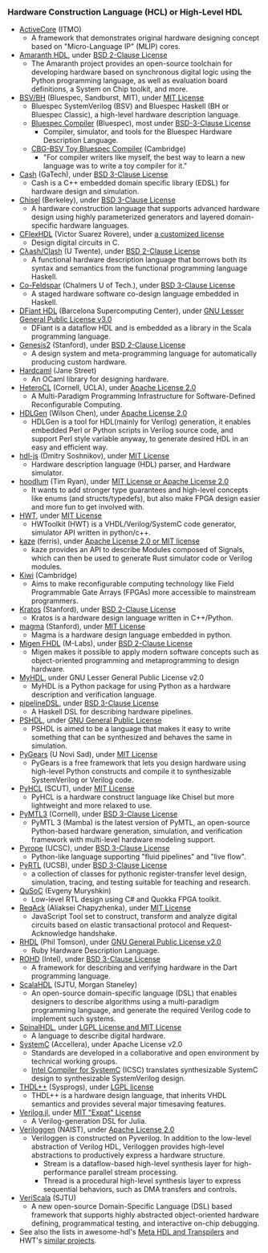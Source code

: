 ### Hardware Construction Language (HCL) or High-Level HDL
+ [ActiveCore](https://github.com/AntonovAlexander/activecore) (ITMO)
  - A framework that demonstrates original hardware designing concept based on "Micro-Language IP" (MLIP) cores.
+ [Amaranth HDL](https://github.com/amaranth-lang/amaranth), under [BSD 2-Clause License](https://github.com/amaranth-lang/amaranth/blob/main/LICENSE.txt)
  - The Amaranth project provides an open-source toolchain for developing hardware based on synchronous digital logic using the Python programming language, as well as evaluation board definitions, a System on Chip toolkit, and more.
+ [BSV/BH](https://github.com/BSVLang/Main) (Bluespec, Sandburst, MIT), under [MIT License](https://github.com/BSVLang/Main/blob/master/LICENSE)
  - Bluespec SystemVerilog (BSV) and Bluespec Haskell (BH or Bluespec Classic), a high-level hardware description language.
  - [Bluespec Compiler](https://github.com/B-Lang-org/bsc) (Bluespec), most under [BSD-3-Clause License](https://github.com/B-Lang-org/bsc/blob/main/COPYING)
    * Compiler, simulator, and tools for the Bluespec Hardware Description Language.
  - [CBG-BSV Toy Bluespec Compiler](https://www.cl.cam.ac.uk/~djg11//wwwhpr/toy-bluespec-compiler.html) (Cambridge)
    * "For compiler writers like myself, the best way to learn a new language was to write a toy compiler for it."
+ [Cash](https://github.com/gtcasl/cash) (GaTech), under [BSD 3-Clause License](https://github.com/gtcasl/cash/blob/master/LICENSE)
  - Cash is a C++ embedded domain specific library (EDSL) for hardware design and simulation.
+ [Chisel](https://www.chisel-lang.org/) (Berkeley), under [BSD 3-Clause License](https://github.com/freechipsproject/chisel3/blob/master/src/LICENSE.txt)
  - A hardware construction language that supports advanced hardware design using highly parameterized generators and layered domain-specific hardware languages.
+ [CFlexHDL](https://github.com/suarezvictor/CFlexHDL) (Victor Suarez Rovere), under [a customized license](https://github.com/suarezvictor/CflexHDL/blob/main/LICENSE)
  - Design digital circuits in C.
+ [Cλash/Clash](https://github.com/clash-lang/clash-compiler) (U Twente), under [BSD 2-Clause License](https://github.com/clash-lang/clash-compiler/blob/master/LICENSE)
  - A functional hardware description language that borrows both its syntax and semantics from the functional programming language Haskell.
+ [Co-Feldspar](https://github.com/markus-git/co-feldspar) (Chalmers U of Tech.), under [BSD 3-Clause License](https://github.com/markus-git/co-feldspar/blob/master/LICENSE)
  - A staged hardware software co-design language embedded in Haskell.
+ [DFiant HDL](https://github.com/DFiantHDL/DFiant) (Barcelona Supercomputing Center), under [GNU Lesser General Public License v3.0](https://github.com/DFiantHDL/DFiant/blob/master/COPYING)
  - DFiant is a dataflow HDL and is embedded as a library in the Scala programming language.
+ [Genesis2](https://github.com/StanfordVLSI/Genesis2) (Stanford), under [BSD 2-Clause License](https://github.com/StanfordVLSI/Genesis2/blob/master/Genesis2Tools/LICENSE.txt)
  - A design system and meta-programming language for automatically producing custom hardware.
+ [Hardcaml](https://github.com/janestreet/hardcaml) (Jane Street)
  - An OCaml library for designing hardware.
+ [HeteroCL](https://github.com/cornell-zhang/heterocl) (Cornell, UCLA), under [Apache License 2.0](https://github.com/cornell-zhang/heterocl/blob/master/LICENSE)
  - A Multi-Paradigm Programming Infrastructure for Software-Defined Reconfigurable Computing.
+ [HDLGen](https://github.com/WilsonChen003/HDLGen) (Wilson Chen), under [Apache License 2.0](https://github.com/WilsonChen003/HDLGen#license)
  - HDLGen is a tool for HDL(mainly for Verilog) generation, it enables embedded Perl or Python scripts in Verilog source code, and support Perl style variable anyway, to generate desired HDL in an easy and efficient way.
+ [hdl-js](https://github.com/DmitrySoshnikov/hdl-js) (Dmitry Soshnikov), under [MIT License](https://github.com/DmitrySoshnikov/hdl-js/blob/master/LICENSE)
  - Hardware description language (HDL) parser, and Hardware simulator.
+ [hoodlum](https://github.com/tcr/hoodlum) (Tim Ryan), under [MIT License or Apache License 2.0](https://github.com/tcr/hoodlum#license)
  - It wants to add stronger type guarantees and high-level concepts like enums (and structs/typedefs), but also make FPGA design easier and more fun to get involved with.
+ [HWT](https://github.com/Nic30/hwt), under [MIT License](https://github.com/Nic30/hwt/blob/master/LICENSE)
  - HWToolkit (HWT) is a VHDL/Verilog/SystemC code generator, simulator API written in python/c++.
+ [kaze](https://github.com/yupferris/kaze) (ferris), under [Apache License 2.0 or MIT license](https://github.com/yupferris/kaze#license)
  - kaze provides an API to describe Modules composed of Signals, which can then be used to generate Rust simulator code or Verilog modules.
+ [Kiwi](https://www.cl.cam.ac.uk/~djg11/kiwi/) (Cambridge)
  - Aims to make reconfigurable computing technology like Field Programmable Gate Arrays (FPGAs) more accessible to mainstream programmers.
+ [Kratos](https://github.com/Kuree/kratos) (Stanford), under [BSD 2-Clause License](https://github.com/Kuree/kratos/blob/master/LICENSE)
  - Kratos is a hardware design language written in C++/Python.
+ [magma](https://github.com/phanrahan/magma) (Stanford), under [MIT License](https://github.com/phanrahan/magma/blob/master/LICENSE.txt)
  - Magma is a hardware design language embedded in python.
+ [Migen FHDL](https://github.com/m-labs/migen) (M-Labs), under [BSD 2-Clause License](https://github.com/m-labs/migen/blob/master/LICENSE)
  - Migen makes it possible to apply modern software concepts such as object-oriented programming and metaprogramming to design hardware.
+ [MyHDL](https://sourceforge.net/projects/myhdl/), under GNU Lesser General Public License v2.0
  - MyHDL is a Python package for using Python as a hardware description and verification language.
+ [pipelineDSL](https://github.com/p12nGH/pipelineDSL), under [BSD 3-Clause License](https://github.com/p12nGH/pipelineDSL/blob/master/LICENSE)
  - A Haskell DSL for describing hardware pipelines.
+ [PSHDL](https://bitbucket.org/kbecker/pshdl/), under [GNU General Public License](https://bitbucket.org/kbecker/pshdl/src/master/license.txt)
  - PSHDL is aimed to be a language that makes it easy to write something that can be synthesized and behaves the same in simulation.
+ [PyGears](https://github.com/bogdanvuk/pygears) (U Novi Sad), under [MIT License](https://github.com/bogdanvuk/pygears/blob/master/LICENSE)
  - PyGears is a free framework that lets you design hardware using high-level Python constructs and compile it to synthesizable SystemVerilog or Verilog code.
+ [PyHCL](https://github.com/scutdig/PyChip-py-hcl) (SCUT), under [MIT License](https://github.com/scutdig/PyChip-py-hcl/blob/master/LICENSE)
  - PyHCL is a hardware construct language like Chisel but more lightweight and more relaxed to use.
+ [PyMTL3](https://github.com/pymtl/pymtl3) (Cornell), under [BSD 3-Clause License](https://github.com/pymtl/pymtl3/blob/master/LICENSE)
  - PyMTL 3 (Mamba) is the latest version of PyMTL, an open-source Python-based hardware generation, simulation, and verification framework with multi-level hardware modeling support.
+ [Pyrope](https://github.com/masc-ucsc/pyrope_artifacts) (UCSC), under [BSD 3-Clause License](https://github.com/masc-ucsc/pyrope_artifacts/blob/master/LICENSE)
  - Python-like language supporting "fluid pipelines" and "live flow".
+ [PyRTL](https://github.com/UCSBarchlab/PyRTL) (UCSB), under [BSD 3-Clause License](https://github.com/UCSBarchlab/PyRTL/blob/development/LICENSE.md)
  - a collection of classes for pythonic register-transfer level design, simulation, tracing, and testing suitable for teaching and research.
+ [QuSoC](https://github.com/EvgenyMuryshkin/qusoc) (Evgeny Muryshkin)
  - Low-level RTL design using C# and Quokka FPGA toolkit.
+ [ReqAck](https://github.com/drom/reqack) (Aliaksei Chapyzhenka), under [MIT License](https://github.com/drom/reqack/blob/trunk/LICENSE)
  - JavaScript Tool set to construct, transform and analyze digital circuits based on elastic transactional protocol and Request-Acknowledge handshake.
+ [RHDL](https://github.com/philtomson/RHDL) (Phil Tomson), under [GNU General Public License v2.0](https://github.com/philtomson/RHDL/blob/master/COPYING)
  - Ruby Hardware Description Language.
+ [ROHD](https://github.com/intel/rohd) (Intel), under [BSD 3-Clause License](https://github.com/intel/rohd/blob/main/LICENSE)
  - A framework for describing and verifying hardware in the Dart programming language.
+ [ScalaHDL](https://github.com/lastland/ScalaHDL) (SJTU, Morgan Staneley)
  - An open-source domain-specific language (DSL) that enables designers to describe algorithms using a multi-paradigm programming language, and generate the required
Verilog code to implement such systems.
+ [SpinalHDL](https://github.com/SpinalHDL/SpinalHDL), under [LGPL License and MIT License](https://github.com/SpinalHDL/SpinalHDL/blob/dev/LICENSE)
  - A language to describe digital hardware.
+ [SystemC](https://accellera.org/downloads/standards/systemc) (Accellera), under Apache License v2.0
  - Standards are developed in a collaborative and open environment by technical working groups.
  - [Intel Compiler for SystemC](https://github.com/intel/systemc-compiler) (ICSC) translates synthesizable SystemC design to synthesizable SystemVerilog design.
+ [THDL++](http://sysprogs.com/legacy/visualhdl/thdlpp/) (Sysprogs), under [LGPL license](http://sysprogs.com/legacy/visualhdl/download_source/)
  - THDL++ is a hardware design language, that inherits VHDL semantics and provides several major timesaving features.
+ [Verilog.jl](https://github.com/interplanetary-robot/Verilog.jl), under [MIT "Expat" License](https://github.com/interplanetary-robot/Verilog.jl/blob/master/LICENSE.md)
  - A Verilog-generation DSL for Julia.
+ [Veriloggen](https://github.com/PyHDI/veriloggen) (NAIST), under [Apache License 2.0](https://github.com/PyHDI/veriloggen/blob/develop/LICENSE)
  - Veriloggen is constructed on Pyverilog. In addition to the low-level abstraction of Verilog HDL, Veriloggen provides high-level abstractions to productively express a hardware structure.
    * Stream is a dataflow-based high-level synthesis layer for high-performance parallel stream processing.
    * Thread is a procedural high-level synthesis layer to express sequential behaviors, such as DMA transfers and controls.
+ [VeriScala](https://github.com/VeriScala/VeriScala) (SJTU)
  - A new open-source Domain-Specific Language (DSL) based framework that supports highly abstracted object-oriented hardware defining, programmatical testing, and interactive on-chip debugging.
+ See also the lists in awesome-hdl's [Meta HDL and Transpilers](https://github.com/drom/awesome-hdl#meta-hdl-and-transpilers) and HWT's [similar projects](https://github.com/Nic30/hwt#similar-projects).

